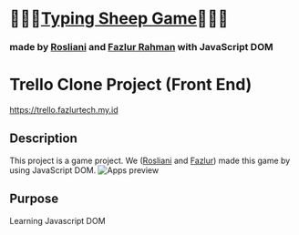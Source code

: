 # :sheep::sheep::sheep:[Typing Sheep Game](https://roslianiwp.github.io):sheep::sheep::sheep:
### made by [Rosliani](https://github.com/roslianiwp) and [Fazlur Rahman](https://github.com/alulfazlur) with JavaScript DOM

# Trello Clone Project (Front End)
https://trello.fazlurtech.my.id

## Description
This project is a game project. We ([Rosliani](https://github.com/roslianiwp) and [Fazlur](https://github.com/alulfazlur)) made this game by using JavaScript DOM.
![Apps preview](/src/images/image.png)

## Purpose
Learning Javascript DOM
